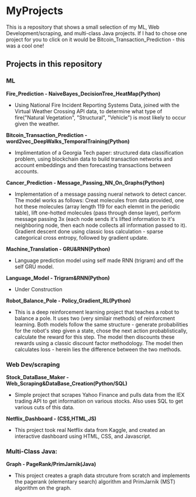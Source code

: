 # MyProjects

This is a repository that shows a small selection of my ML, Web Development/scraping, and multi-class Java projects. If I had to chose one project for you to click on it would be Bitcoin_Transaction_Prediction - this was a cool one!

## Projects in this repository

### ML

**Fire_Prediction - NaiveBayes_DecisionTree_HeatMap(Python)**

- Using National Fire Incident Reporting Systems Data, joined with the Virtual Weather Crossing API data, to determine what type of fire("Natural Vegetation", "Structural", "Vehicle") is most likely to occur given the weather.

**Bitcoin_Transaction_Prediction - word2vec_DeepWalks_TemporalTraining(Python)**

- Implimentation of a Georgia Tech paper: structured data classification problem, using blockchain data to build transaction networks and account embeddings and then forecasting transactions between accounts.

**Cancer_Prediction - Message_Passing_NN_On_Graphs(Python)**
- Implementation of a message passing nueral network to detect cancer. The model works as follows: Creat molecules from data provided, one hot these molecules (array length 119 for each elemnt in the periodic table), lift one-hotted molecules (pass through dense layer), perform message passing 3x (each node sends it's lifted information to it's neighboring node, then each node collects all information passed to it). Gradient descent done using classic loss calculation - sparse categorical cross entropy, followed by gradient update.

**Machine_Translation - GRU&RNN(Python)**
- Language prediction model using self made RNN (trigram) and off the self GRU model.

**Language_Model - Trigram&RNN(Python)**
- Under Construction

**Robot_Balance_Pole - Policy_Gradient_RL(Python)**
- This is a deep reinforcement learning project that teaches a robot to balance a pole. It uses two (very similair methods) of reinforcment learning. Both models follow the same structure - generate probabilities for the robot's step given a state, chose the next action probablistically, calculate the reward for this step. The model then discounts these rewards using a classic discount factor methodology. The model then calculates loss - herein lies the difference between the two methods.

### Web Dev/scraping

**Stock_DataBase_Maker - Web_Scraping&DataBase_Creation(Python/SQL)**
- Simple project that scrapes Yahoo Finance and pulls data from the IEX trading API to get information on various stocks. Also uses SQL to get various cuts of this data.

**Netflix_Dashboard - (CSS,HTML,JS)**
- This project took real Netflix data from Kaggle, and created an interactive dashboard using HTML, CSS, and Javascript.

### Multi-Class Java:
**Graph - PageRank/PrimJarnik(Java)**
- This project creates a graph data strcuture from scratch and implements the pagerank (elementary search) algorithm and PrimJarnik (MST) algorithm on the graph.





